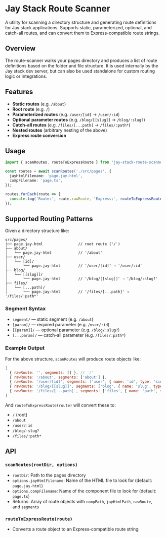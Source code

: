 # Jay Stack Route Scanner

A utility for scanning a directory structure and generating route definitions for Jay stack applications. Supports static, parameterized, optional, and catch-all routes, and can convert them to Express-compatible route strings.

## Overview

The route-scanner walks your pages directory and produces a list of route definitions based on the folder and file structure. It is used internally by the Jay stack dev server, but can also be used standalone for custom routing logic or integrations.

## Features

- **Static routes** (e.g. `/about`)
- **Root route** (e.g. `/`)
- **Parameterized routes** (e.g. `/user/[id]` → `/user/:id`)
- **Optional parameter routes** (e.g. `/blog/[[slug]]` → `/blog/:slug?`)
- **Catch-all routes** (e.g. `/files/[...path]` → `/files/:path*`)
- **Nested routes** (arbitrary nesting of the above)
- **Express route conversion**

## Usage

```ts
import { scanRoutes, routeToExpressRoute } from 'jay-stack-route-scanner';

const routes = await scanRoutes('./src/pages', {
  jayHtmlFilename: 'page.jay-html',
  compFilename: 'page.ts',
});

routes.forEach(route => {
  console.log('Route:', route.rawRoute, 'Express:', routeToExpressRoute(route));
});
```

## Supported Routing Patterns

Given a directory structure like:

```
src/pages/
├── page.jay-html                // root route ('/')
├── about/
│   └── page.jay-html            // '/about'
├── user/
│   └── [id]/
│       └── page.jay-html        // '/user/[id]' → '/user/:id'
├── blog/
│   └── [[slug]]/
│       └── page.jay-html        // '/blog/[[slug]]' → '/blog/:slug?'
├── files/
│   └── [...path]/
│       └── page.jay-html        // '/files/[...path]' → '/files/:path*'
```

### Segment Syntax

- `segment/` — static segment (e.g. `/about`)
- `[param]/` — required parameter (e.g. `/user/:id`)
- `[[param]]/` — optional parameter (e.g. `/blog/:slug?`)
- `[...param]/` — catch-all parameter (e.g. `/files/:path*`)

### Example Output

For the above structure, `scanRoutes` will produce route objects like:

```js
[
  { rawRoute: '', segments: [] }, // '/'
  { rawRoute: '/about', segments: ['about'] },
  { rawRoute: '/user/[id]', segments: ['user', { name: 'id', type: 'single' }] },
  { rawRoute: '/blog/[[slug]]', segments: ['blog', { name: 'slug', type: 'optional' }] },
  { rawRoute: '/files/[...path]', segments: ['files', { name: 'path', type: 'catchAll' }] },
]
```

And `routeToExpressRoute(route)` will convert these to:

- `/` (root)
- `/about`
- `/user/:id`
- `/blog/:slug?`
- `/files/:path*`

## API

### `scanRoutes(rootDir, options)`
- `rootDir`: Path to the pages directory
- `options.jayHtmlFilename`: Name of the HTML file to look for (default: `page.jay-html`)
- `options.compFilename`: Name of the component file to look for (default: `page.ts`)
- Returns: Array of route objects with `compPath`, `jayHtmlPath`, `rawRoute`, and `segments`

### `routeToExpressRoute(route)`
- Converts a route object to an Express-compatible route string
